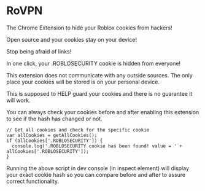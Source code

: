 # RoVPN
The Chrome Extension to hide your Roblox cookies from hackers!

Open source and your cookies stay on your device!

Stop being afraid of links!

In one click, your .ROBLOSECURITY cookie is hidden from everyone!

This extension does not communicate with any outside sources. The only place your cookies will be stored is on your personal device.

This is supposed to HELP guard your cookies and there is no guarantee it will work.

You can always check your cookies before and after enabling this extension to see if the hash has changed or not.

    // Get all cookies and check for the specific cookie
    var allCookies = getAllCookies();
    if (allCookies['.ROBLOSECURITY']) {
      console.log('.ROBLOSECURITY cookie has been found! value = ' + allCookies['.ROBLOSECURITY']);
    }

Running the above script in dev console (in inspect element) will display your exact cookie hash so you can compare before and after to assure correct functionality.